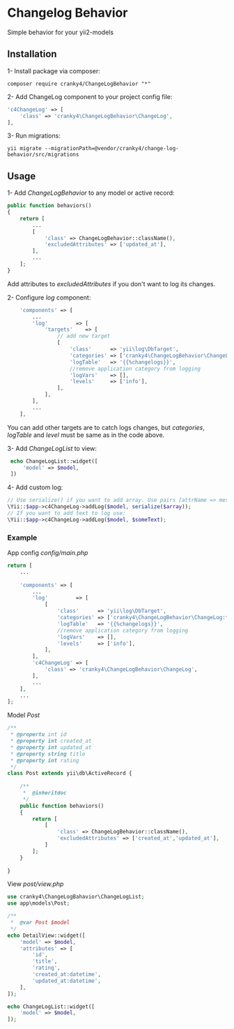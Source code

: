 # Changelog Behavior

Simple behavior for your yii2-models

## Installation

1- Install package via composer:
```
composer require cranky4/ChangeLogBehavior "*"
```
2- Add ChangeLog component to your project config file:
```php
'c4ChangeLog' => [
    'class' => 'cranky4\ChangeLogBehavior\ChangeLog',
],
```
3- Run migrations:
```
yii migrate --migrationPath=@vendor/cranky4/change-log-behavior/src/migrations
```

## Usage

1- Add *ChangeLogBehavior* to any model or active record:
```php
public function behaviors()
{
    return [
        ...
        [
            'class' => ChangeLogBehavior::className(),
            'excludedAttributes' => ['updated_at'],
        ],
        ...
    ];
}
```
Add attributes to *excludedAttributes* if you don't want to log 
its changes.

2- Configure *log* component:
```php
    'components' => [
        ...
        'log'         => [
            'targets'    => [
                // add new target
                [
                    'class'      => 'yii\log\DbTarget',
                    'categories' => ['cranky4\ChangeLogBehavior\ChangeLog:*'],
                    'logTable'   => '{{%changelogs}}',
                    //remove application category from logging
                    'logVars'    => [],
                    'levels'     => ['info'],
                ],
            ],
        ],
        ...
    ],
```
You can add other targets are to catch logs changes, but *categories*, *logTable* and *level* must be same as in the code above.

3- Add *ChangeLogList* to view:
```php
 echo ChangeLogList::widget([
     'model' => $model,
 ])
```

4- Add custom log:
```php
// Use serialize() if you want to add array. Use pairs [attrName => message, attrName2 => message]:
\Yii::$app->c4ChangeLog->addLog($model, serialize($array));
// If you want to add text to log use: 
\Yii::$app->c4ChangeLog->addLog($model, $someText);
```

### Example
App config *config/main.php*
```php
return [
    ...
    
    'components' => [
        ...
        'log'         => [
            [
                'class'      => 'yii\log\DbTarget',
                'categories' => ['cranky4\ChangeLogBehavior\ChangeLog:*'],
                'logTable'   => '{{%changelogs}}',
                //remove application category from logging
                'logVars'    => [],
                'levels'     => ['info'],
            ],
        ],
        'c4ChangeLog' => [
            'class' => 'cranky4\ChangeLogBehavior\ChangeLog',
        ],
        ...
    ],
    ...
];
```

Model *Post*
```php
/**
 * @propertu int id
 * @property int created_at
 * @property int updated_at
 * @property string title
 * @property int rating
 */
class Post extends yii\db\ActiveRecord {
    
    /**
     *  @inheritdoc
     */
    public function behaviors()
    {
        return [
            [
                'class' => ChangeLogBehavior::className(),
                'excludedAttributes' => ['created_at','updated_at'],
            ]
        ];
    }
    
}
```
View *post/view.php*
```php
use cranky4\ChangeLogBahavior\ChangeLogList;
use app\models\Post;

/**
 *  @var Post $model
 */
echo DetailView::widget([
    'model' => $model,
    'attributes' => [
        'id',
        'title',
        'rating',
        'created_at:datetime',
        'updated_at:datetime',
    ],
]);

echo ChangeLogList::widget([
    'model' => $model,
]);

```
